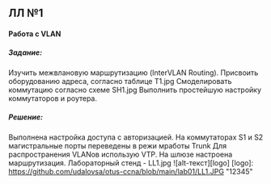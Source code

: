 ## ЛЛ №1
#### Работа с VLAN


##### Задание:
Изучить межвлановую маршрутизацию (InterVLAN Routing).
Присвоить оборудованию адреса, согласно таблице T1.jpg
Смоделировать коммутацию согласно схеме SH1.jpg
Выполнить простейшую настройку коммутаторов и роутера.

##### Решение:
Выполнена настройка доступа с авторизацией.
На коммутаторах S1 и S2 магистральные порты переведены в режи мработы Trunk
Для распространения VLANов использую VTP.
На шлюзе настроена маршрутизация.
Лабораторный стенд - LL1.jpg
![alt-текст][logo]
[logo]: https://github.com/udalovsa/otus-ccna/blob/main/lab01/LL1.JPG "12345"
